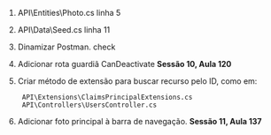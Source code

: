 1. API\Entities\Photo.cs linha 5
2. API\Data\Seed.cs linha 11
3. Dinamizar Postman. check
4. Adicionar rota guardiã CanDeactivate **Sessão 10, Aula 120**
5. Criar método de extensão para buscar recurso pelo ID, como em:
        
        API\Extensions\ClaimsPrincipalExtensions.cs
        API\Controllers\UsersController.cs
6. Adicionar foto principal à barra de navegação. **Sessão 11, Aula 137**

